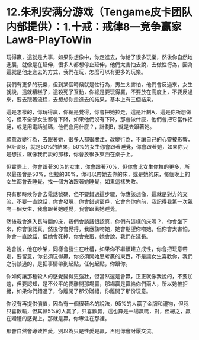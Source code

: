 # 12.朱利安满分游戏（Tengame皮卡团队内部提供）：1.十戒：戒律8—竞争赢家Law8-PlayToWin

玩得贏，這就是大事，如果你想像中，你走進去，你給了很多玩樂，然後你自然地進展，就像是在延伸，很多人都想停止延伸，他們太害怕去說，去做性行為，因為這就是他走進去的方式，我們在玩，怎麼可以有更多的玩樂。

我們有更多的玩樂，但到某個時候就是性行為，男生太害怕，他們會反過來，女生就說，這就糟糕了，這殺死了互動，你總是要玩得贏，不要放在高度上，不要反過來，要去跟著流程，去想想你走進去的結果，基本上有三個結果。

這是怎樣的，你玩得贏，你總是覺得，你會把她拉走，這是計劃A，這是你所想做的，但不全部女生都會下降，如果他們沒有下降，那會做什麼，他們會把它當作拒絕，或是用電話號碼，他們會用什麼？，計劃B，就是去跟著她。

願意改變行為，去跟著她，很多人都很關注，改變行為，不讓自己的心靈被影響，但計劃B，就是50%的結果，50%的女生你會跟著睡覺，你會跟著她，如果你只是想拉，就像我們說的那樣，你會放很多東西在桌子上。

但實際上，你會跟著30%的女生，你會跟著70%，但你會比女生你拉的更多，所以最後會是50%，但拉的30%，你可以帶她去你的床，或是她的床，每個晚上的女生都會去睡覺，找一個方法跟著她睡覺，如果這樣失敗。

只有那時候你會去電話號碼，但不要錯過這步驟，你應該想像，這就是對方的交流，不要一直說話，你會發現，你會錯過窗戶，它會向你向前，我記得我第一次親吻一個女生，我會跟著她睡覺，我會跟著她睡覺。

然後我會進入長時間的床，我們會談話很認真，你們有這樣的床嗎？，你會坐下來，你會很認真，然後你會覺得，我應該吻她，她會期望你吻她，但你會太害怕，你會一直說話，但她會死掉，你會完蛋，她會說，我們在延長。

她會說，他在吵架，同樣會發生在吐槽，如果你不繼續建立成性，你會把玩意帶走，要留意，你必須玩得贏，你必須開始思考贏的東西，不是讓女生喜歡你，我們之前談過的，是把事情帶到起點，任何起點，你跟你。

你如何讓那種殺人的感覺變得更強壯，但當然還是會贏，正正就像我說的，不要加速，但要認知，是不公平的要離開那場贏，那場贏是贏給你們兩人，所以她被拒絕，如果你們錯過了，你離開了那份贈禮，你離開了那份玩意。

你沒有再提供價值，因為有一個很著名的說法，95%的人贏了金牌和禮物，但我只喜歡輸，但其餘5%的人贏了，只喜歡贏，這也算是一場贏嗎，對，但總之，贏在贈禮的感覺上，那就是贏，你專注在那裡。

那會自然會導致性愛，別以為只是性愛是贏，否則你會討厭交流。